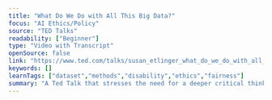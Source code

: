 ```yaml
---
title: "What Do We Do with All This Big Data?"
focus: "AI Ethics/Policy"
source: "TED Talks"
readability: ["Beginner"]
type: "Video with Transcript"
openSource: false
link: "https://www.ted.com/talks/susan_etlinger_what_do_we_do_with_all_this_big_data/transcript"
keywords: []
learnTags: ["dataset","methods","disability","ethics","fairness"]
summary: "A Ted Talk that stresses the need for a deeper critical thinking skillset as the accumulation of data increases. "
---
```

